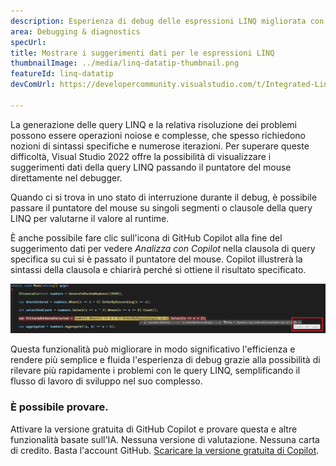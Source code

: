 ```yaml
---
description: Esperienza di debug delle espressioni LINQ migliorata con la possibilità di mostrare i suggerimenti dati passando il puntatore del mouse sulla clausola.
area: Debugging & diagnostics
specUrl: 
title: Mostrare i suggerimenti dati per le espressioni LINQ
thumbnailImage: ../media/linq-datatip-thumbnail.png
featureId: linq-datatip
devComUrl: https://developercommunity.visualstudio.com/t/Integrated-Linq-Editor/442398

---
```



La generazione delle query LINQ e la relativa risoluzione dei problemi possono essere operazioni noiose e complesse, che spesso richiedono nozioni di sintassi specifiche e numerose iterazioni. Per superare queste difficoltà, Visual Studio 2022 offre la possibilità di visualizzare i suggerimenti dati della query LINQ passando il puntatore del mouse direttamente nel debugger.

Quando ci si trova in uno stato di interruzione durante il debug, è possibile passare il puntatore del mouse su singoli segmenti o clausole della query LINQ per valutarne il valore al runtime.

È anche possibile fare clic sull'icona di GitHub Copilot alla fine del suggerimento dati per vedere *Analizza con Copilot* nella clausola di query specifica su cui si è passato il puntatore del mouse. Copilot illustrerà la sintassi della clausola e chiarirà perché si ottiene il risultato specificato.

![Esempio di suggerimenti dati LINQ al passaggio del puntatore del mouse](../media/linq-hover-example.png)

Questa funzionalità può migliorare in modo significativo l'efficienza e rendere più semplice e fluida l'esperienza di debug grazie alla possibilità di rilevare più rapidamente i problemi con le query LINQ, semplificando il flusso di lavoro di sviluppo nel suo complesso.

### È possibile provare.
Attivare la versione gratuita di GitHub Copilot e provare questa e altre funzionalità basate sull'IA.
Nessuna versione di valutazione. Nessuna carta di credito. Basta l'account GitHub. [Scaricare la versione gratuita di Copilot](https://github.com/settings/copilot).
